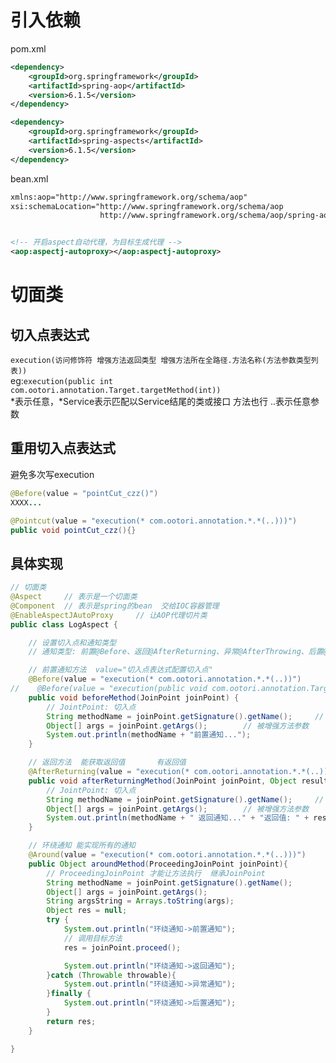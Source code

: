 
# 引入依赖
pom.xml     
```xml
<dependency>
    <groupId>org.springframework</groupId>
    <artifactId>spring-aop</artifactId>
    <version>6.1.5</version>
</dependency>

<dependency>
    <groupId>org.springframework</groupId>
    <artifactId>spring-aspects</artifactId>
    <version>6.1.5</version>
</dependency>
```

bean.xml
```xml
xmlns:aop="http://www.springframework.org/schema/aop"
xsi:schemaLocation="http://www.springframework.org/schema/aop
                    http://www.springframework.org/schema/aop/spring-aop.xsd"


<!-- 开启aspect自动代理，为目标生成代理 -->
<aop:aspectj-autoproxy></aop:aspectj-autoproxy>
```

# 切面类

## 切入点表达式
```execution(访问修饰符 增强方法返回类型 增强方法所在全路径.方法名称(方法参数类型列表))```      
eg:``` execution(public int com.ootori.annotation.Target.targetMethod(int)) ```     
*表示任意，*Service表示匹配以Service结尾的类或接口  方法也行  ..表示任意参数

## 重用切入点表达式
避免多次写execution
```java
@Before(value = "pointCut_czz()")
XXXX...

@Pointcut(value = "execution(* com.ootori.annotation.*.*(..)))")
public void pointCut_czz(){}

```


## 具体实现
```java
// 切面类
@Aspect     // 表示是一个切面类
@Component  // 表示是spring的bean  交给IOC容器管理
@EnableAspectJAutoProxy     // 让AOP代理切片类
public class LogAspect {

    // 设置切入点和通知类型
    // 通知类型: 前置@Before、返回@AfterReturning、异常@AfterThrowing、后置@After、环绕@Around

    // 前置通知方法  value="切入点表达式配置切入点"
    @Before(value = "execution(* com.ootori.annotation.*.*(..))")
//    @Before(value = "execution(public void com.ootori.annotation.Target.targetMethod(..))")     //
    public void beforeMethod(JoinPoint joinPoint) {
        // JointPoint: 切入点
        String methodName = joinPoint.getSignature().getName();     // 会去被增强方法的名字
        Object[] args = joinPoint.getArgs();        // 被增强方法参数
        System.out.println(methodName + "前置通知...");
    }

    // 返回方法  能获取返回值       有返回值
    @AfterReturning(value = "execution(* com.ootori.annotation.*.*(..))", returning = "result_czz")
    public void afterReturningMethod(JoinPoint joinPoint, Object result_czz) {
        // JointPoint: 切入点
        String methodName = joinPoint.getSignature().getName();     // 会去被增强方法的名字
        Object[] args = joinPoint.getArgs();        // 被增强方法参数
        System.out.println(methodName + " 返回通知..." + "返回值: " + result_czz.toString());
    }

    // 环绕通知 能实现所有的通知
    @Around(value = "execution(* com.ootori.annotation.*.*(..)))")
    public Object aroundMethod(ProceedingJoinPoint joinPoint){
        // ProceedingJoinPoint 才能让方法执行  继承JoinPoint
        String methodName = joinPoint.getSignature().getName();
        Object[] args = joinPoint.getArgs();
        String argsString = Arrays.toString(args);
        Object res = null;
        try {
            System.out.println("环绕通知->前置通知");
            // 调用目标方法
            res = joinPoint.proceed();

            System.out.println("环绕通知->返回通知");
        }catch (Throwable throwable){
            System.out.println("环绕通知->异常通知");
        }finally {
            System.out.println("环绕通知->后置通知");
        }
        return res;
    }

}
```

